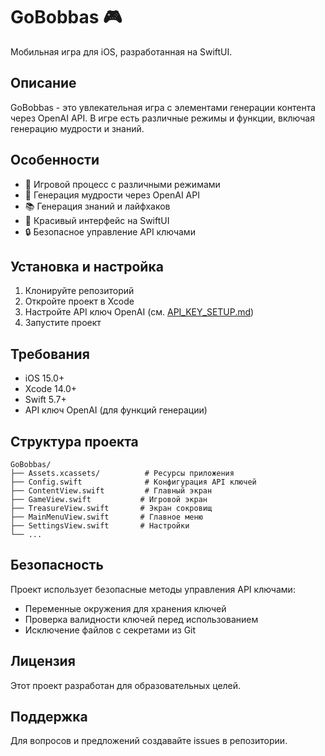 # GoBobbas 🎮

Мобильная игра для iOS, разработанная на SwiftUI.

## Описание

GoBobbas - это увлекательная игра с элементами генерации контента через OpenAI API. В игре есть различные режимы и функции, включая генерацию мудрости и знаний.

## Особенности

- 🎯 Игровой процесс с различными режимами
- 🧠 Генерация мудрости через OpenAI API
- 📚 Генерация знаний и лайфхаков
- 🎨 Красивый интерфейс на SwiftUI
- 🔒 Безопасное управление API ключами

## Установка и настройка

1. Клонируйте репозиторий
2. Откройте проект в Xcode
3. Настройте API ключ OpenAI (см. [API_KEY_SETUP.md](API_KEY_SETUP.md))
4. Запустите проект

## Требования

- iOS 15.0+
- Xcode 14.0+
- Swift 5.7+
- API ключ OpenAI (для функций генерации)

## Структура проекта

```
GoBobbas/
├── Assets.xcassets/          # Ресурсы приложения
├── Config.swift              # Конфигурация API ключей
├── ContentView.swift         # Главный экран
├── GameView.swift           # Игровой экран
├── TreasureView.swift       # Экран сокровищ
├── MainMenuView.swift       # Главное меню
├── SettingsView.swift       # Настройки
└── ...
```

## Безопасность

Проект использует безопасные методы управления API ключами:
- Переменные окружения для хранения ключей
- Проверка валидности ключей перед использованием
- Исключение файлов с секретами из Git

## Лицензия

Этот проект разработан для образовательных целей.

## Поддержка

Для вопросов и предложений создавайте issues в репозитории.
